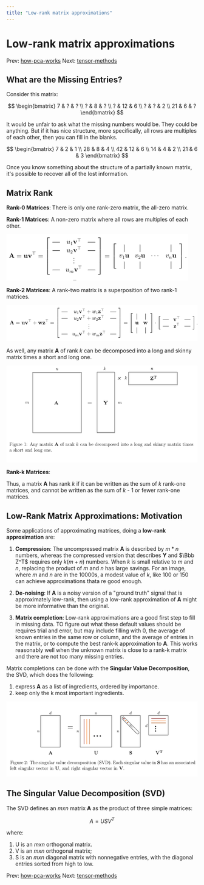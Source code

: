 ```yaml
---
title: "Low-rank matrix approximations"
---
```


# Low-rank matrix approximations

Prev: [how-pca-works](how-pca-works.md)
Next: [tensor-methods](tensor-methods.md)

## What are the Missing Entries?

Consider this matrix:

$$
\begin{bmatrix}
7  & ?  & ? \\
?  & 8  & ? \\
?  & 12 & 6 \\
?  & ?  & 2 \\
21 & 6  & ?
\end{bmatrix}
$$

It would be unfair to ask what the missing numbers would be. They could be anything. But if it has nice structure, more specifically, all rows are multiples of each other, then you can fill in the blanks.

$$
\begin{bmatrix}
7  & 2  & 1 \\
28 & 8  & 4 \\
42 & 12 & 6 \\
14 & 4  & 2 \\
21 & 6  & 3
\end{bmatrix}
$$

Once you know something about the structure of a partially known matrix, it's possible to recover all of the lost information.

## Matrix Rank

**Rank-0 Matrices**: There is only one rank-zero matrix, the all-zero matrix.

**Rank-1 Matrices**: A non-zero matrix where all rows are multiples of each other.

![Rank 1 Matrix](../../img/rank-1-matrix.png)

**Rank-2 Matrices**: A rank-two matrix is a superposition of two rank-1 matrices.

![Rank 2 Matrix](../../img/rank-2-matrix.png)

As well, any matrix **A** of rank *k* can be decomposed into a long and skinny matrix times a short and long one.

![Matrix Decomposition by Rank](../../img/matrix-decomposition-by-rank.png)

**Rank-k Matrices**:

Thus, a matrix **A** has rank *k* if it can be written as the sum of *k* rank-one matrices, and cannot be written as the sum of *k* - 1 or fewer rank-one matrices.

## Low-Rank Matrix Approximations: Motivation

Some applications of approximating matrices, doing a **low-rank approximation** are:

1. **Compression**: The uncompressed matrix **A** is described by $m * n$ numbers, whereas the compressed version that describes **Y** and $\Bbb Z^T$ requires only $k(m + n)$ numbers. When $k$ is small relative to $m$ and $n$, replacing the product of $m$ and $n$ has large savings. For an image, where $m$ and $n$ are in the 10000s, a modest value of $k$, like 100 or 150 can achieve approximations thata re good enough.

2. **De-noising**: If **A** is a noisy version of a "ground truth" signal that is approximately low-rank, then using a low-rank approximation of **A** might be more informative than the original.

3. **Matrix completion**: Low-rank approximations are a good first step to fill in missing data. TO figure out what these default values should be requires trial and error, but may include filling with 0, the average of known entries in the same row or column, and the average of entries in the matrix, or to compute the best rank-k approximation to **A**. This works reasonably well when the unknown matrix is close to a rank-k matrix and there are not too many missing entries.

Matrix completions can be done with the **Singular Value Decomposition**, the SVD, which does the following:

1. express **A** as a list of ingredients, ordered by importance.
2. keep only the k most important ingredients.

![Singular Value Decomposition](../../img/singular-value-decomposition.png)

## The Singular Value Decomposition (SVD)

The SVD defines an $m x n$ matrix **A** as the product of three simple matrices:

$$ A = USV^T $$

where:

1. U is an $m x n$ orthogonal matrix.
2. V is an $m x n$ orthogonal matrix;
3. S is an $m x n$ diagonal matrix with nonnegative entries, with the diagonal entries sorted from high to low.

Prev: [how-pca-works](how-pca-works.md)
Next: [tensor-methods](tensor-methods.md)
